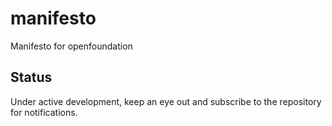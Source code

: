 # manifesto

Manifesto for openfoundation 

## Status

Under active development, keep an eye out and subscribe to the repository for notifications.



